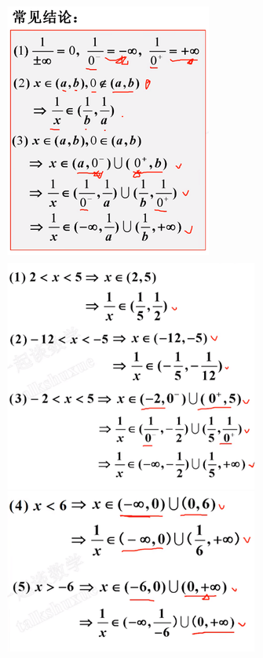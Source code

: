 ![](../../photo/Pasted%20image%2020240319172254.png)

![](../../photo/Pasted%20image%2020240319172411.png)
![](../../photo/Pasted%20image%2020240319172443.png)



